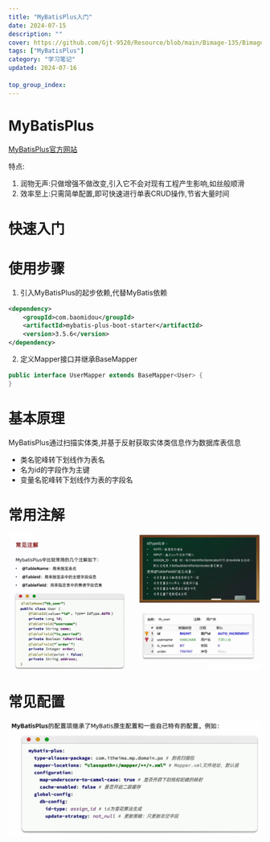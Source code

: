 ```yaml
---
title: "MyBatisPlus入门"
date: 2024-07-15
description: ""
cover: https://github.com/Gjt-9520/Resource/blob/main/Bimage-135/Bimage63.jpg?raw=true
tags: ["MyBatisPlus"]
category: "学习笔记"
updated: 2024-07-16
  
top_group_index: 
---
```


# MyBatisPlus

[MyBatisPlus官方网站](https://baomidou.com/)

特点:
1. 润物无声:只做增强不做改变,引入它不会对现有工程产生影响,如丝般顺滑
2. 效率至上:只需简单配置,即可快速进行单表CRUD操作,节省大量时间

# 快速入门

# 使用步骤

1. 引入MyBatisPlus的起步依赖,代替MyBatis依赖

```xml
<dependency>
    <groupId>com.baomidou</groupId>
    <artifactId>mybatis-plus-boot-starter</artifactId>
    <version>3.5.6</version>
</dependency>
```

2. 定义Mapper接口并继承BaseMapper

```java
public interface UserMapper extends BaseMapper<User> {
}
```

# 基本原理

MyBatisPlus通过扫描实体类,并基于反射获取实体类信息作为数据库表信息

- 类名驼峰转下划线作为表名
- 名为id的字段作为主键
- 变量名驼峰转下划线作为表的字段名

# 常用注解

![常用注解](../images/MyBatisPlus常用注解.png)

# 常见配置

![常见配置](../images/MyBatisPlus常用配置.png)